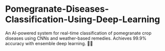 # Pomegranate-Diseases-Classification-Using-Deep-Learning
An AI-powered system for real-time classification of pomegranate crop diseases using CNNs and weather-based remedies. Achieves 99.9% accuracy with ensemble deep learning. 🌱🧠
